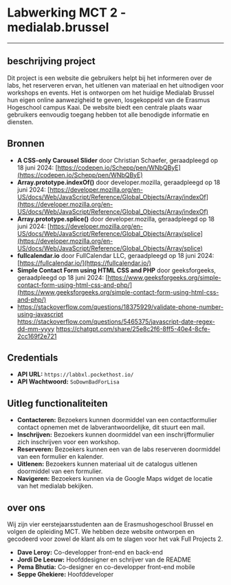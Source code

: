 # Labwerking MCT 2 - medialab.brussel
---

## beschrijving project

Dit project is een website die gebruikers helpt bij het informeren over de labs, het reserveren ervan, het uitlenen van materiaal en het uitnodigen voor workshops en events. Het is ontworpen om het huidige Medialab Brussel hun eigen online aanwezigheid te geven, losgekoppeld van de Erasmus Hogeschool campus Kaai. De website biedt een centrale plaats waar gebruikers eenvoudig toegang hebben tot alle benodigde informatie en diensten.

## Bronnen

- **A CSS-only Carousel Slider** door Christian Schaefer, geraadpleegd op 18 juni 2024: [https://codepen.io/Schepp/pen/WNbQByE](https://codepen.io/Schepp/pen/WNbQByE)
- **Array.prototype.indexOf()** door developer.mozilla, geraadpleegd op 18 juni 2024: [https://developer.mozilla.org/en-US/docs/Web/JavaScript/Reference/Global_Objects/Array/indexOf](https://developer.mozilla.org/en-US/docs/Web/JavaScript/Reference/Global_Objects/Array/indexOf)
- **Array.prototype.splice()** door developer.mozilla, geraadpleegd op 18 juni 2024: [https://developer.mozilla.org/en-US/docs/Web/JavaScript/Reference/Global_Objects/Array/splice](https://developer.mozilla.org/en-US/docs/Web/JavaScript/Reference/Global_Objects/Array/splice)
- **fullcalendar.io** door FullCalendar LLC, geraadpleegd op 18 juni 2024: [https://fullcalendar.io/](https://fullcalendar.io/)
- **Simple Contact Form using HTML CSS and PHP** door geeksforgeeks, geraadpleegd op 18 juni 2024: [https://www.geeksforgeeks.org/simple-contact-form-using-html-css-and-php/](https://www.geeksforgeeks.org/simple-contact-form-using-html-css-and-php/)
- https://stackoverflow.com/questions/18375929/validate-phone-number-using-javascript
https://stackoverflow.com/questions/5465375/javascript-date-regex-dd-mm-yyyy
https://chatgpt.com/share/25e8c2f6-8ff5-40e4-8cfe-2cc169f2e721

## Credentials

- **API URL:** `https://labbxl.pockethost.io/`
- **API Wachtwoord:** `SoDownBadForLisa`

## Uitleg functionaliteiten

- **Contacteren:** Bezoekers kunnen doormiddel van een contactformulier contact opnemen met de labverantwoordelijke, dit stuurt een mail.
- **Inschrijven:** Bezoekers kunnen doormiddel van een inschrijfformulier zich inschrijven voor een workshop.
- **Reserveren:** Bezoekers kunnen een van de labs reserveren doormiddel van een formulier en kalender.
- **Uitlenen:** Bezoekers kunnen materiaal uit de catalogus uitlenen doormiddel van een formulier.
- **Navigeren:** Bezoekers kunnen via de Google Maps widget de locatie van het medialab bekijken.

## over ons

Wij zijn vier eerstejaarsstudenten aan de Erasmushogeschool Brussel en volgen de opleiding MCT. We hebben deze website ontworpen en gecodeerd voor zowel de klant als om te slagen voor het vak Full Projects 2.

- **Dave Leroy:** Co-developper front-end en back-end
- **Jordi De Leeuw:** Hoofddesigner en schrijver van de README
- **Pema Bhutia:** Co-designer en co-developper front-end mobile
- **Seppe Ghekiere:** Hoofddeveloper

